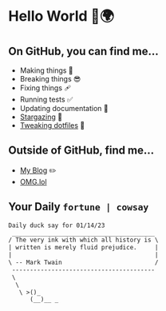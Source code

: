 # Hello World 👋🌍

## On GitHub, you can find me...

- Making things 🧰
- Breaking things 😎
- Fixing things 🩹
- Running tests ✅
- Updating documentation 📝
- [Stargazing](https://github.com/lemonase?tab=stars) 🌟
- [Tweaking dotfiles](https://github.com/lemonase/dotfiles) 📁


## Outside of GitHub, find me...

- [My Blog](https://madjam.dev/) ✏️
- [OMG.lol](https://jam.omg.lol/)

## Your Daily `fortune | cowsay`

```txt
Daily duck say for 01/14/23
 ________________________________________
/ The very ink with which all history is \
| written is merely fluid prejudice.     |
|                                        |
\ -- Mark Twain                          /
 ----------------------------------------
 \
  \
   \ >()_
      (__)__ _
```
